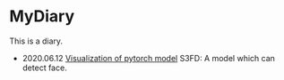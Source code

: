# MyDiary
This is a diary.

* 2020.06.12
[Visualization of pytorch model](https://github.com/szagoruyko/pytorchviz)
S3FD: A model which can detect face.
